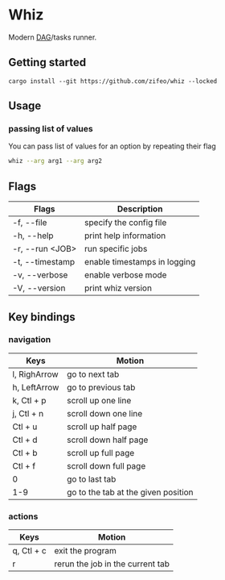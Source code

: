 # Whiz

Modern [DAG](https://en.wikipedia.org/wiki/Directed_acyclic_graph)/tasks runner.

## Getting started

```
cargo install --git https://github.com/zifeo/whiz --locked
```

## Usage

### passing list of values

You can pass list of values for an option by repeating their flag

```sh
whiz --arg arg1 --arg arg2
```

## Flags

| Flags             | Description                  |
| ----------------- | ---------------------------- |
| -f, --file        | specify the config file      |
| -h, --help        | print help information       |
| -r, --run \<JOB\> | run specific jobs            |
| -t, --timestamp   | enable timestamps in logging |
| -v, --verbose     | enable verbose mode          |
| -V, --version     | print whiz version           |

## Key bindings

### navigation

| Keys         | Motion                              |
| ------------ | ----------------------------------- |
| l, RighArrow | go to next tab                      |
| h, LeftArrow | go to previous tab                  |
| k, Ctl + p   | scroll up one line                  |
| j, Ctl + n   | scroll down one line                |
| Ctl + u      | scroll up half page                 |
| Ctl + d      | scroll down half page               |
| Ctl + b      | scroll up full page                 |
| Ctl + f      | scroll down full page               |
| 0            | go to last tab                      |
| 1-9          | go to the tab at the given position |

### actions

| Keys       | Motion                           |
| ---------- | -------------------------------- |
| q, Ctl + c | exit the program                 |
| r          | rerun the job in the current tab |
